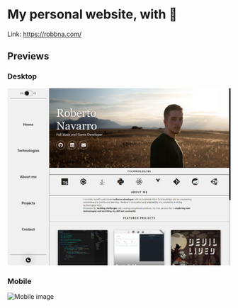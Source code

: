 # My personal website, with 🖤
Link: https://robbna.com/

## Previews
### Desktop
<img alt="Desktop image" src="https://raw.githubusercontent.com/Robbna/Robbna.com/master/readme/desktop.png" />

### Mobile
<img alt="Mobile image" src="https://raw.githubusercontent.com/Robbna/robbna-client/master/readme/mobile.png" />
